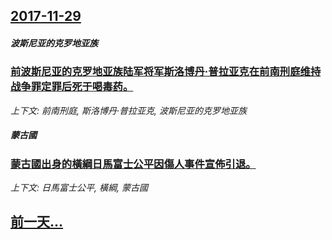 ## [2017-11-29](/news/2017/11/29/index.md)

##### 波斯尼亚的克罗地亚族
### [前波斯尼亚的克罗地亚族陆军将军斯洛博丹·普拉亚克在前南刑庭维持战争罪定罪后死于喝毒药。 ](/news/2017/11/29/前波斯尼亚的克罗地亚族陆军将军斯洛博丹-普拉亚克在前南刑庭维持战争罪定罪后死于喝毒药.md)
_上下文: 前南刑庭, 斯洛博丹·普拉亚克, 波斯尼亚的克罗地亚族_

##### 蒙古國
### [蒙古國出身的橫綱日馬富士公平因傷人事件宣佈引退。](/news/2017/11/29/蒙古國出身的橫綱日馬富士公平因傷人事件宣佈引退.md)
_上下文: 日馬富士公平, 橫綱, 蒙古國_

## [前一天...](/news/2017/11/28/index.md)

